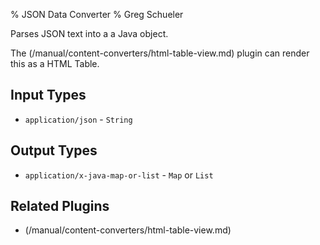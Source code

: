 % JSON Data Converter
% Greg Schueler

Parses JSON text into a a Java object.

The (/manual/content-converters/html-table-view.md) plugin can render
this as a HTML Table.

## Input Types

* `application/json` - `String`

## Output Types

* `application/x-java-map-or-list` - `Map` or `List`

## Related Plugins

* (/manual/content-converters/html-table-view.md)

